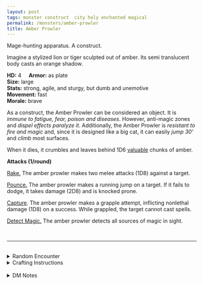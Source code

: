 ```yaml
---
layout: post
tags: monster construct  city holy enchanted magical
permalink: /monsters/amber-prowler
title: Amber Prowler
---
```


Mage-hunting apparatus. A construct.

Imagine a stylized lion or tiger sculpted out of amber. Its semi translucent body casts an orange shadow.

**HD:** 4  &nbsp; &nbsp;  **Armor:** as plate <br>
**Size:** large <br>
**Stats:** strong, agile, and sturgy, but dumb and unemotive <br>
**Movement:** fast <br>
**Morale:** brave <br>

As a construct, the Amber Prowler can be considered an object. It is *immune to fatigue, fear, poison and diseases*. However, anti-magic zones and *dispel effects paralyze it*. Additionally, the Amber Prowler is *resistant to fire and magic* and, since it is designed like a big cat, it can easily *jump 30'* and *climb* most surfaces.

When it dies, it crumbles and leaves behind 1D6 [valuable](https://saltygoo.github.io/2020/11/10/extra-rules#treasures) chunks of amber.

**Attacks (1/round)**

<ins>Rake.</ins> The amber prowler makes two melee attacks (1D8) against a target.

<ins>Pounce.</ins>  The amber prowler makes a running jump on a target. If it fails to dodge, it takes damage (2D8) and is knocked prone.

<ins>Capture</ins>. The amber prowler makes a grapple attempt, inflicting nonlethal damage (1D8) on a success. While grappled, the target cannot cast spells.

<ins>Detect Magic.</ins>  The amber prowler detects all sources of magic in sight.


<br>

---

<br>

<details markdown="1">
<summary>Random Encounter</summary>

1. **Monster:** 1 amber prowler & 1 mage.
1. **Lair:** A pedestal for the prowler, engraved with arcane runes of a powerful wizard syndicate. <br>    &nbsp; OR <br>    **Omen:** The sound of a heavy creature landing from a jump followed by ominous clawed footsteps.
1. **Spoor:** 1D6 mages on a recon or cleaning mission.
1. **Tracks:** Very heavy set lion tracks.
1. **Trace:** Arcane sentry from a powerful wizard syndicate.
1. **Trace:** 1 humanoid on the run from a powerful wizard syndicate.
</details>

<details markdown="1">
<summary>Crafting Instructions</summary>

Creating an amber prowler takes 4 Spell Dice and the equivalent of 4 [treasures](https://saltygoo.github.io/2020/11/10/extra-rules#treasures) in amber. Roll 1D6 to know the result. Add 1 to your roll for each additional Spell Die spent.

1. Behaves like a domestic cat.
1. Behaves like a feral tiger.
1. Will work for 1 mission.
1. Is afraid of water and dogs.
1. 1/6 chance it will become feral after catching each target.
1. It is perfectly under your control.
</details>

<br>

<details markdown="1">
<summary>DM Notes</summary>
I encountered two different iterations of the amber golem in DnD: the amber statues in the Amber Temple in Curse of Strahd which are reflavored stone golems, and the monster found in the [Mystara Monster Manual](http://www.mojobob.com/roleplay/monstrousmanual/g/golemys1.html) from 2e upon which this adaptation is based. I gave a new name to this version, since it is the least generic one of the two: it was designed to hunt mages, and, contrary to the image we have of golems, it's very fast. — SaltyGoo
</details>
